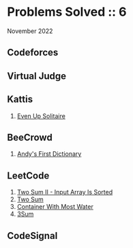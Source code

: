 # Problems Solved :: 6
November 2022

Codeforces
-----------------

Virtual Judge
-----------------

Kattis
-----------------
1. [Even Up Solitaire](https://open.kattis.com/problems/evenup)

BeeCrowd
-----------------
1. [Andy's First Dictionary](https://www.beecrowd.com.br/judge/en/problems/view/1215)

LeetCode
-----------------
1. [Two Sum II - Input Array Is Sorted](https://leetcode.com/problems/two-sum-ii-input-array-is-sorted/)
1. [Two Sum](https://leetcode.com/problems/two-sum/)
1. [Container With Most Water](https://leetcode.com/problems/container-with-most-water/)
1. [3Sum](https://leetcode.com/problems/3sum/)

CodeSignal
-----------------
